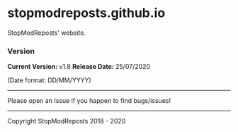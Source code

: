 # stopmodreposts.github.io
StopModReposts' website.



### Version
**Current Version:**   v1.8
**Release Date:**      25/07/2020

(Date format: DD/MM/YYYY)

---

Please open an Issue if you happen to find bugs/issues!

---

Copyright StopModReposts 2018 - 2020
